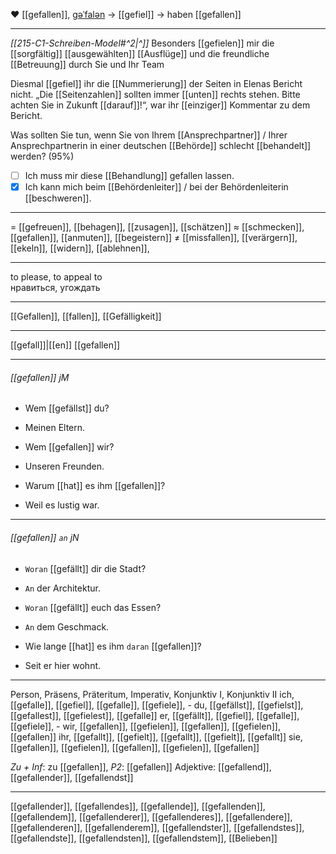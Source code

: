 ❤️ [[gefallen]], [ɡəˈfalən](https://youglish.com/pronounce/gefallen/german) → [[gefiel]] → haben [[gefallen]]

---
*[[215-C1-Schreiben-Model#^2|^]]* Besonders [[gefielen]] mir die [[sorgfältig]] [[ausgewählten]] [[Ausflüge]] und die freundliche [[Betreuung]] durch Sie und Ihr Team

Diesmal [[gefiel]] ihr die [[Nummerierung]] der Seiten in Elenas Bericht nicht. „Die [[Seitenzahlen]] sollten immer [[unten]] rechts stehen. Bitte achten Sie in Zukunft [[darauf]]!“, war ihr [[einziger]] Kommentar zu dem Bericht. 

Was sollten Sie tun, wenn Sie von Ihrem [[Ansprechpartner]] / Ihrer Ansprechpartnerin in einer deutschen [[Behörde]] schlecht [[behandelt]] werden? (95%)
- [ ] Ich muss mir diese [[Behandlung]] gefallen lassen.
- [x] Ich kann mich beim [[Behördenleiter]] / bei der Behördenleiterin [[beschweren]].

---
= [[gefreuen]], [[behagen]], [[zusagen]],  [[schätzen]]
≈ [[schmecken]], [[gefallen]], [[anmuten]], [[begeistern]]
≠ [[missfallen]], [[verärgern]], [[ekeln]], [[widern]], [[ablehnen]],

---
to please, to appeal to  
нравиться, угождать

---
[[Gefallen]], [[fallen]], [[Gefälligkeit]]

---
[[gefall]]|[[en]]
[[gefallen]]


---
###### [[gefallen]] jM
- Wem [[gefällst]] du?
- Meinen Eltern.

- Wem [[gefallen]] wir?
- Unseren Freunden.

- Warum [[hat]] es ihm [[gefallen]]?
- Weil es lustig war.

---
###### [[gefallen]] `an` jN
- `Woran` [[gefällt]] dir die Stadt?
- `An` der Architektur.

- `Woran` [[gefällt]] euch das Essen?
- `An` dem Geschmack.

- Wie lange [[hat]] es ihm `daran` [[gefallen]]?
- Seit er hier wohnt.

---
Person, Präsens, Präteritum, Imperativ, Konjunktiv I, Konjunktiv II
ich, [[gefalle]], [[gefiel]], [[gefalle]], [[gefiele]], -
du, [[gefällst]], [[gefielst]], [[gefallest]], [[gefielest]], [[gefalle]]
er, [[gefällt]], [[gefiel]], [[gefalle]], [[gefiele]], -
wir, [[gefallen]], [[gefielen]], [[gefallen]], [[gefielen]], [[gefallen]]
ihr, [[gefallt]], [[gefielt]], [[gefallt]], [[gefielt]], [[gefallt]]
sie, [[gefallen]], [[gefielen]], [[gefallen]], [[gefielen]], [[gefallen]]

*Zu + Inf*: zu [[gefallen]], *P2*: [[gefallen]]
Adjektive: [[gefallend]], [[gefallender]], [[gefallendst]]

---
[[gefallender]], [[gefallendes]], [[gefallende]], [[gefallenden]], [[gefallendem]], [[gefallenderer]], [[gefallenderes]], [[gefallendere]], [[gefallenderen]], [[gefallenderem]], [[gefallendster]], [[gefallendstes]], [[gefallendste]], [[gefallendsten]], [[gefallendstem]], [[Belieben]]